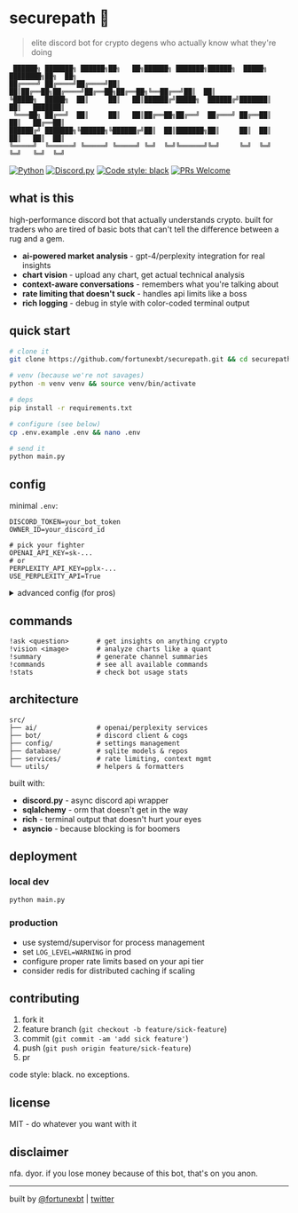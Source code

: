 # securepath 🚀

> elite discord bot for crypto degens who actually know what they're doing

```
 ██████╗ ███████╗ ██████╗██╗   ██╗██████╗ ███████╗██████╗  █████╗ ████████╗██╗  ██╗
██╔════╝ ██╔════╝██╔════╝██║   ██║██╔══██╗██╔════╝██╔══██╗██╔══██╗╚══██╔══╝██║  ██║
╚█████╗  █████╗  ██║     ██║   ██║██████╔╝█████╗  ██████╔╝███████║   ██║   ███████║
 ╚═══██╗ ██╔══╝  ██║     ██║   ██║██╔══██╗██╔══╝  ██╔═══╝ ██╔══██║   ██║   ██╔══██║
██████╔╝ ███████╗╚██████╗╚██████╔╝██║  ██║███████╗██║     ██║  ██║   ██║   ██║  ██║
╚═════╝  ╚══════╝ ╚═════╝ ╚═════╝ ╚═╝  ╚═╝╚══════╝╚═╝     ╚═╝  ╚═╝   ╚═╝   ╚═╝  ╚═╝
```

[![Python](https://img.shields.io/badge/python-3.9+-blue.svg?style=flat-square&logo=python)](https://www.python.org)
[![Discord.py](https://img.shields.io/badge/discord.py-2.0+-5865f2.svg?style=flat-square&logo=discord)](https://discordpy.readthedocs.io/)
[![Code style: black](https://img.shields.io/badge/code%20style-black-000000.svg?style=flat-square)](https://github.com/psf/black)
[![PRs Welcome](https://img.shields.io/badge/PRs-welcome-brightgreen.svg?style=flat-square)](http://makeapullrequest.com)

## what is this

high-performance discord bot that actually understands crypto. built for traders who are tired of basic bots that can't tell the difference between a rug and a gem.

- **ai-powered market analysis** - gpt-4/perplexity integration for real insights
- **chart vision** - upload any chart, get actual technical analysis
- **context-aware conversations** - remembers what you're talking about
- **rate limiting that doesn't suck** - handles api limits like a boss
- **rich logging** - debug in style with color-coded terminal output

## quick start

```bash
# clone it
git clone https://github.com/fortunexbt/securepath.git && cd securepath

# venv (because we're not savages)
python -m venv venv && source venv/bin/activate

# deps
pip install -r requirements.txt

# configure (see below)
cp .env.example .env && nano .env

# send it
python main.py
```

## config

minimal `.env`:

```env
DISCORD_TOKEN=your_bot_token
OWNER_ID=your_discord_id

# pick your fighter
OPENAI_API_KEY=sk-...
# or
PERPLEXITY_API_KEY=pplx-...
USE_PERPLEXITY_API=True
```

<details>
<summary>advanced config (for pros)</summary>

```env
# channels
LOG_CHANNEL_ID=123456789
SUMMARY_CHANNEL_ID=123456789
NEWS_CHANNEL_ID=123456789
CHARTIST_CHANNEL_ID=123456789

# rate limits
API_RATE_LIMIT_MAX=100
API_RATE_LIMIT_INTERVAL=60
DAILY_API_CALL_LIMIT=1000

# context
MAX_CONTEXT_MESSAGES=50
MAX_CONTEXT_AGE=3600

# logging
LOG_LEVEL=INFO
```
</details>

## commands

```
!ask <question>       # get insights on anything crypto
!vision <image>       # analyze charts like a quant
!summary              # generate channel summaries
!commands             # see all available commands
!stats                # check bot usage stats
```

## architecture

```
src/
├── ai/               # openai/perplexity services
├── bot/              # discord client & cogs
├── config/           # settings management
├── database/         # sqlite models & repos
├── services/         # rate limiting, context mgmt
└── utils/            # helpers & formatters
```

built with:
- **discord.py** - async discord api wrapper
- **sqlalchemy** - orm that doesn't get in the way
- **rich** - terminal output that doesn't hurt your eyes
- **asyncio** - because blocking is for boomers

## deployment

### local dev
```bash
python main.py
```

### production
- use systemd/supervisor for process management
- set `LOG_LEVEL=WARNING` in prod
- configure proper rate limits based on your api tier
- consider redis for distributed caching if scaling

## contributing

1. fork it
2. feature branch (`git checkout -b feature/sick-feature`)
3. commit (`git commit -am 'add sick feature'`)
4. push (`git push origin feature/sick-feature`)
5. pr

code style: black. no exceptions.

## license

MIT - do whatever you want with it

## disclaimer

nfa. dyor. if you lose money because of this bot, that's on you anon.

---

built by [@fortunexbt](https://github.com/fortunexbt) | [twitter](https://twitter.com/fortunexbt)
